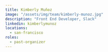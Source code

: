 ```yaml
---
title: Kimberly Muñoz
image: "/assets/img/team/kimberly-munoz.jpg"
description: "Front End Developer, Slack"
linkedin: kimberlymunoz
locations:
  - san-francisco
roles:
  - past-organizer
---
```

